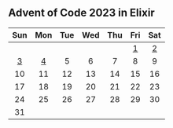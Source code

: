 Advent of Code 2023 in Elixir
-----------------------------

|Sun|Mon|Tue|Wed|Thu|Fri|Sat|
|:-:|:-:|:-:|:-:|:-:|:-:|:-:|
||||||[1](./lib/advent_of_code/day1.ex)|[2](./lib/advent_of_code/day2.ex)
[3](./lib/advent_of_code/day3.ex)|[4](./lib/advent_of_code/day4.ex)|5|6|7|8|9|
|10|11|12|13|14|15|16|
|17|18|19|20|21|22|23|
|24|25|26|27|28|29|30|
|31|||||||

